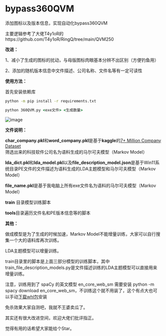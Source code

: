 # bypass360QVM

添加图标以及版本信息，实现自动化bypass360QVM

主要逻辑参考了大佬T4y1oR的https://github.com/T4y1oR/RingQ/tree/main/QVM250

**改进：**

1、减小了生成的图标的扰动，与母版图标肉眼基本分辨不出区别（方便钓鱼用）

2、添加的随机版本信息中文件描述、公司名称、文件名等有一定可读性

**使用方法：**

首先安装依赖库

```bat
python -m pip install -r requirements.txt
```

```bat
python 360QVM.py <exe文件> <生成数量>
```

![image](https://github.com/user-attachments/assets/f1dc2303-1f27-4d78-89a6-429464f30923)

**文件说明：**

**char_company.pkl**和**word_company.pkl**是基于**kaggle**的[7+ Million Company Dataset](https://www.kaggle.com/datasets/peopledatalabssf/free-7-million-company-dataset?select=companies_sorted.csv)筛选出来的科技软件公司名为语料生成的马尔可夫模型（Markov Model）

**lda_dict.pkl**和**lda_model.pkl**以及**file_description_model.json**是基于Win11系统目录PE文件的文件描述为语料生成的LDA主题模型和马尔可夫模型（Markov Model）

**file_name.pkl**是基于我电脑上所有exe文件名为语料的马尔可夫模型（Markov Model）

**train** 目录模型训练脚本

**tools**目录遍历文件名和PE版本信息等的脚本

**其他：**

做成模型是为了生成的时候加速，Markov Model不能增量训练，大家可以自行搜集一个大的语料库再次训练。

LDA主题模型可以增量训练。

train目录里的脚本是上面三部分模型的训练脚本，其中train_file_description_models.py是文件描述训练的LDA主题模型可以直接用来增量训练。

注意，训练用到了 spaCy 的英文模型 en_core_web_sm 需要安装  python -m spacy download en_core_web_sm，不训练这个就不用装了，这个有点大也可以手动[下载whl包](https://github.com/explosion/spacy-models/releases/download/en_core_web_sm-3.8.0/en_core_web_sm-3.8.0-py3-none-any.whl)安装

免杀效果大家自测吧，我就不王婆卖瓜了。

其实还有很大改进空间，欢迎大佬们批评指正。

觉得有用的话希望大家能给个Star。
